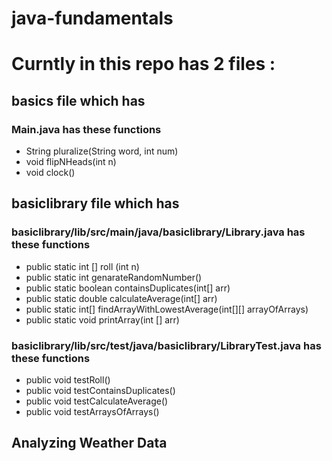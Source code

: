 # java-fundamentals
# Curntly in this repo has 2 files :
## basics file which has  
### Main.java has these functions
- String pluralize(String word, int num)
- void flipNHeads(int n)
- void clock() 
## basiclibrary file which has
### basiclibrary/lib/src/main/java/basiclibrary/Library.java has these functions
- public static int [] roll (int n)
- public static int genarateRandomNumber()
- public static boolean containsDuplicates(int[] arr)
- public static double calculateAverage(int[] arr)
- public static int[] findArrayWithLowestAverage(int[][] arrayOfArrays)
- public static void printArray(int [] arr)
### basiclibrary/lib/src/test/java/basiclibrary/LibraryTest.java has these functions
- public void testRoll()
-  public void testContainsDuplicates()
-  public void testCalculateAverage()
- public void testArraysOfArrays() 
## Analyzing Weather Data

